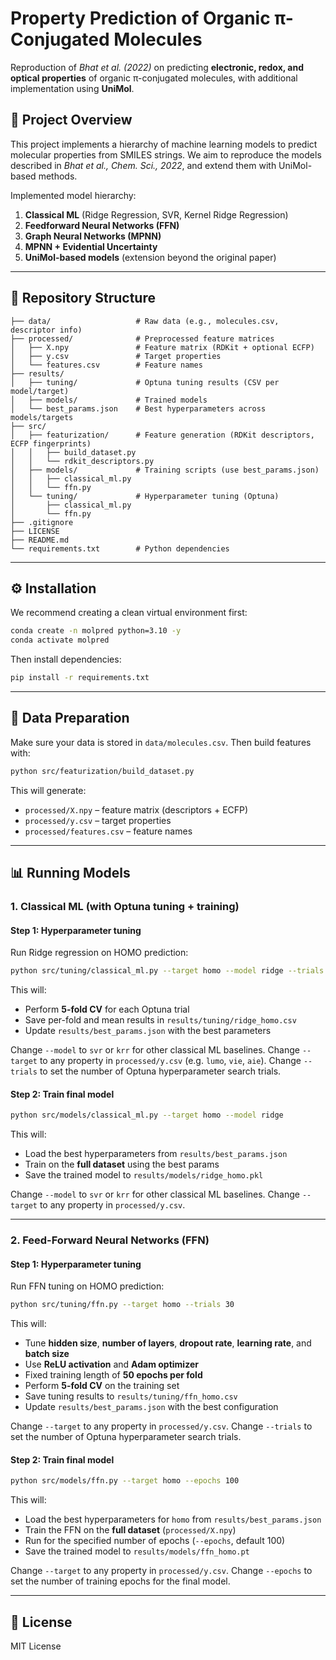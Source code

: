 # Property Prediction of Organic π-Conjugated Molecules

Reproduction of *Bhat et al. (2022)* on predicting **electronic, redox, and optical properties** of organic π-conjugated molecules, with additional implementation using **UniMol**.

## 📖 Project Overview

This project implements a hierarchy of machine learning models to predict molecular properties from SMILES strings.
We aim to reproduce the models described in *Bhat et al., Chem. Sci., 2022*, and extend them with UniMol-based methods.

Implemented model hierarchy:

1. **Classical ML** (Ridge Regression, SVR, Kernel Ridge Regression)
2. **Feedforward Neural Networks (FFN)**
3. **Graph Neural Networks (MPNN)**
4. **MPNN + Evidential Uncertainty**
5. **UniMol-based models** (extension beyond the original paper)

---

## 📂 Repository Structure

```
├── data/                   # Raw data (e.g., molecules.csv, descriptor info)
├── processed/              # Preprocessed feature matrices
│   ├── X.npy               # Feature matrix (RDKit + optional ECFP)
│   ├── y.csv               # Target properties
│   └── features.csv        # Feature names
├── results/
│   ├── tuning/             # Optuna tuning results (CSV per model/target)
│   ├── models/             # Trained models
│   └── best_params.json    # Best hyperparameters across models/targets
├── src/
│   ├── featurization/      # Feature generation (RDKit descriptors, ECFP fingerprints)
│   │   ├── build_dataset.py
│   │   └── rdkit_descriptors.py
│   ├── models/             # Training scripts (use best_params.json)
│   │   ├── classical_ml.py
│   │   └── ffn.py
│   └── tuning/             # Hyperparameter tuning (Optuna)
│       ├── classical_ml.py
│       └── ffn.py
├── .gitignore
├── LICENSE
├── README.md
└── requirements.txt        # Python dependencies
```

---

## ⚙️ Installation

We recommend creating a clean virtual environment first:

```bash
conda create -n molpred python=3.10 -y
conda activate molpred
```

Then install dependencies:

```bash
pip install -r requirements.txt
```

---

## 🧪 Data Preparation

Make sure your data is stored in `data/molecules.csv`.
Then build features with:

```bash
python src/featurization/build_dataset.py
```

This will generate:

* `processed/X.npy` – feature matrix (descriptors + ECFP)
* `processed/y.csv` – target properties
* `processed/features.csv` – feature names

---

## 📊 Running Models

### 1. Classical ML (with Optuna tuning + training)

#### Step 1: Hyperparameter tuning

Run Ridge regression on HOMO prediction:

```bash
python src/tuning/classical_ml.py --target homo --model ridge --trials 50
```

This will:

* Perform **5-fold CV** for each Optuna trial
* Save per-fold and mean results in `results/tuning/ridge_homo.csv`
* Update `results/best_params.json` with the best parameters

Change `--model` to `svr` or `krr` for other classical ML baselines.
Change `--target` to any property in `processed/y.csv` (e.g. `lumo`, `vie`, `aie`).
Change `--trials` to set the number of Optuna hyperparameter search trials.

#### Step 2: Train final model

```bash
python src/models/classical_ml.py --target homo --model ridge
```

This will:

* Load the best hyperparameters from `results/best_params.json`
* Train on the **full dataset** using the best params
* Save the trained model to `results/models/ridge_homo.pkl`

Change `--model` to `svr` or `krr` for other classical ML baselines.
Change `--target` to any property in `processed/y.csv`.

---

### 2. Feed-Forward Neural Networks (FFN)

#### Step 1: Hyperparameter tuning

Run FFN tuning on HOMO prediction:

```bash
python src/tuning/ffn.py --target homo --trials 30
```

This will:

* Tune **hidden size**, **number of layers**, **dropout rate**, **learning rate**, and **batch size**
* Use **ReLU activation** and **Adam optimizer**
* Fixed training length of **50 epochs per fold**
* Perform **5-fold CV** on the training set
* Save tuning results to `results/tuning/ffn_homo.csv`
* Update `results/best_params.json` with the best configuration

Change `--target` to any property in `processed/y.csv`.
Change `--trials` to set the number of Optuna hyperparameter search trials.

#### Step 2: Train final model

```bash
python src/models/ffn.py --target homo --epochs 100
```

This will:

* Load the best hyperparameters for `homo` from `results/best_params.json`
* Train the FFN on the **full dataset** (`processed/X.npy`)
* Run for the specified number of epochs (`--epochs`, default 100)
* Save the trained model to `results/models/ffn_homo.pt`

Change `--target` to any property in `processed/y.csv`.
Change `--epochs` to set the number of training epochs for the final model.

---

## 📜 License

MIT License